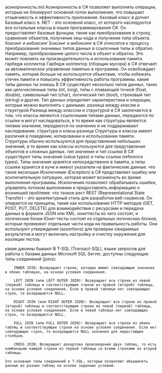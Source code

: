 асинхронность.md
    Асинхронность в C# позволяет выполнять операции, которые не блокируют основной поток выполнения, что повышает отзывчивость и эффективность приложения.
базовый класс в дотнет
    Базовый класс в .NET - это основной класс, от которого наследуются все остальные классы в языке программирования C#. Он предоставляет базовые функции, такие как преобразование в строку, сравнение объектов, получение хеш-кода и получение типа объекта.
боксинг и анбоксинг
    Боксинг и анбоксинг в C# относятся к процессу преобразования значимых типов данных в ссылочные типы и обратно. Например, преобразование целого числа в объект и обратно. Это может повлиять на производительность и использование памяти.
гарбедж коллектор
    Гарбедж коллектор (сборщик мусора) в C# отвечает за автоматическое управление памятью в программе. Он освобождает память, которая больше не используется объектами, чтобы избежать утечек памяти и повысить эффективность работы программы.
какие типы данных ты знаешь
    В C# существует несколько типов данных, таких как целочисленные типы (int, long), типы с плавающей точкой (float, double), символьный тип (char), логический тип (bool), строковый тип (string) и другие. Тип данных определяет характеристики и операции, которые можно выполнять с данными.
разница между класом и структурой
    Разница между классом и структурой в C# заключается в том, что классы являются ссылочными типами данных, передаются по ссылке и могут наследоваться, в то время как структуры являются типами значения, передаются по значению и не поддерживают наследование.
структура и класы разница
    Структуры и классы имеют различия в поведении, копировании и использовании памяти. Структуры обычно используются для представления небольших значений, в то время как классы используются для представления объектов и сложных данных.
тип значение и тип ссылки
    В C# существуют типы значения (value types) и типы ссылки (reference types). Типы значения хранятся непосредственно в памяти, а типы ссылки хранятся в куче и имеют указатели на фактические данные.
что такое ексепшын
    Исключение (Exception) в C# представляет ошибку или исключительную ситуацию, которая может возникнуть во время выполнения программы. Исключения позволяют обрабатывать ошибки, управлять потоком выполнения и предоставлять информацию о возникшей проблеме.
что таокое рест
    REST (Representational State Transfer) - это архитектурный стиль для разработки веб-сервисов. Он опирается на принципы, такие как использование HTTP-методов (GET, POST, PUT, DELETE) для взаимодействия с ресурсами и передача данных в формате JSON или XML.
юниттесты из чего состоят, и логические блоки
        Юнит-тесты состоят из отдельных логических блоков, которые проверяют отдельные части кода на правильность работы. Они используют утверждения (assertions) для проверки ожидаемых результатов и могут включать настройку и очистку окружения для изоляции тестов.

какие джоины бывают
    В T-SQL (Transact-SQL), языке запросов для работы с базами данных Microsoft SQL Server, доступны следующие типы соединений (joins):

        INNER JOIN: Возвращает строки, которые имеют совпадающие значения в обеих таблицах, на основе условия соединения.

        LEFT JOIN (или LEFT OUTER JOIN): Возвращает все строки из левой (первой) таблицы и соответствующие строки из правой (второй) таблицы, на основе условия соединения. Если в правой таблице нет совпадающих строк, то возвращается NULL.

        RIGHT JOIN (или RIGHT OUTER JOIN): Возвращает все строки из правой (второй) таблицы и соответствующие строки из левой (первой) таблицы, на основе условия соединения. Если в левой таблице нет совпадающих строк, то возвращается NULL.

        FULL JOIN (или FULL OUTER JOIN): Возвращает все строки из обеих таблиц и соответствующие строки на основе условия соединения. Если нет совпадающих строк, то возвращаются NULL значения для недостающих столбцов.

        CROSS JOIN: Возвращает декартово произведение двух таблиц, то есть комбинацию каждой строки из первой таблицы со всеми строками из второй таблицы.

    Это основные типы соединений в T-SQL, которые позволяют объединять данные из разных таблиц на основе заданных условий.


    